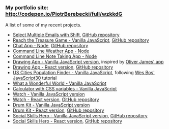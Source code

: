 ### My portfolio site: http://codepen.io/PiotrBerebecki/full/wzkkdG

A list of some of my recent projects. 

* [Select Multiple Emails with Shift](https://blooming-lake-76654.herokuapp.com), [GitHub repository](https://github.com/PiotrBerebecki/select-multiple-emails-with-shift)
* [Reach the Treasure Game - Vanilla JavaScript](https://secure-bastion-76285.herokuapp.com), [GitHub repository](https://github.com/PiotrBerebecki/reach-the-treasure-game)
* [Chat App - Node](https://salty-beach-85290.herokuapp.com), [GitHub repository](https://github.com/PiotrBerebecki/chat-app-node)
* [Command Line Weather App - Node](https://github.com/PiotrBerebecki/weather-app-node)
* [Command Line Note Taking App - Node](https://github.com/PiotrBerebecki/notes-app-node)
* [Drawing App - Vanilla JavaScript version](http://codepen.io/PiotrBerebecki/full/oYObme/), inspired by [Oliver James' app](http://codepen.io/oliverjam/full/bBOBKR/)
* [Drawing App - React version](https://piotrberebecki.github.io/drawing-app-react/), [GitHub repository](https://github.com/PiotrBerebecki/drawing-app-react)
* [US Cities Population Finder - Vanilla JavaScript](http://codepen.io/PiotrBerebecki/full/woNmdr), following [Wes Bos' JavaScript30](https://javascript30.com/) tutorial
* [What a Wonderful World - Vanilla JavaScript](http://s.codepen.io/PiotrBerebecki/full/jVdMWo)
* [Calculator with CSS variables - Vanilla JavaScript](http://codepen.io/PiotrBerebecki/full/jrMeWZ)
* [Watch - Vanilla JavaScript version](http://codepen.io/PiotrBerebecki/full/xRQagp)
* [Watch - React version](https://piotrberebecki.github.io/watch-react/), [GitHub repository](https://github.com/PiotrBerebecki/watch-react)
* [Drum Kit - Vanilla JavaScript version](http://codepen.io/PiotrBerebecki/full/QGVrMv)
* [Drum Kit - React version](https://piotrberebecki.github.io/drum-kit-react/), [GitHub repository](https://github.com/PiotrBerebecki/drum-kit-react)
* [Social Skills Hero - Vanilla JavaScript version](https://piotrberebecki.github.io/social-skills-hero/), [GitHub repository](https://github.com/PiotrBerebecki/social-skills-hero/)
* [Social Skills Hero - React version](https://piotrberebecki.github.io/social-skills-hero-react/), [GitHub repository](https://github.com/PiotrBerebecki/social-skills-hero-react/)
